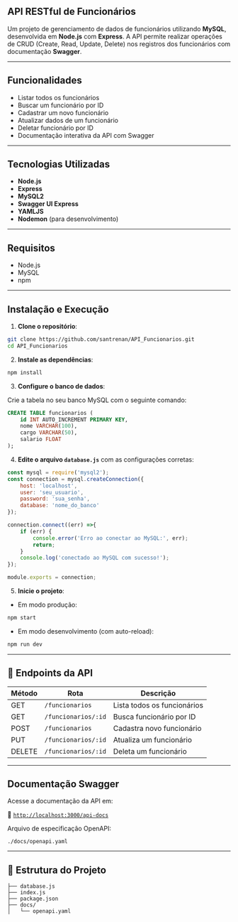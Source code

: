 ## API RESTful de Funcionários

Um projeto de gerenciamento de dados de funcionários utilizando **MySQL**, desenvolvida em **Node.js** com **Express**. A API permite realizar operações de CRUD (Create, Read, Update, Delete) nos registros dos funcionários com documentação **Swagger**.

---

## Funcionalidades

- Listar todos os funcionários
- Buscar um funcionário por ID
- Cadastrar um novo funcionário
- Atualizar dados de um funcionário
- Deletar funcionário por ID
- Documentação interativa da API com Swagger

---

##  Tecnologias Utilizadas

- **Node.js**
- **Express**
- **MySQL2**
- **Swagger UI Express**
- **YAMLJS**
- **Nodemon** (para desenvolvimento)

---

##  Requisitos

- Node.js
- MySQL
- npm

---

## Instalação e Execução

1. **Clone o repositório**:

```bash
git clone https://github.com/santrenan/API_Funcionarios.git
cd API_Funcionarios
```

2. **Instale as dependências**:

```bash
npm install
```

3. **Configure o banco de dados**:

Crie a tabela no seu banco MySQL com o seguinte comando:

```sql
CREATE TABLE funcionarios (
    id INT AUTO_INCREMENT PRIMARY KEY,
    nome VARCHAR(100),
    cargo VARCHAR(50),
    salario FLOAT 
);

```

4. **Edite o arquivo `database.js`** com as configurações corretas:

```js
const mysql = require('mysql2');
const connection = mysql.createConnection({
    host: 'localhost',
    user: 'seu_usuario',
    password: 'sua_senha',
    database: 'nome_do_banco'
});

connection.connect((err) =>{
    if (err) {
        console.error('Erro ao conectar ao MySQL:', err);
        return;
    }
    console.log('conectado ao MySQL com sucesso!');
});

module.exports = connection;
```

5. **Inicie o projeto**:

- Em modo produção:

```bash
npm start
```

- Em modo desenvolvimento (com auto-reload):

```bash
npm run dev
```

---

## 🔌 Endpoints da API

| Método | Rota                  | Descrição                      |
|--------|-----------------------|--------------------------------|
| GET    | `/funcionarios`       | Lista todos os funcionários    |
| GET    | `/funcionarios/:id`   | Busca funcionário por ID       |
| POST   | `/funcionarios`       | Cadastra novo funcionário      |
| PUT    | `/funcionarios/:id`   | Atualiza um funcionário        |
| DELETE | `/funcionarios/:id`   | Deleta um funcionário          |

---

## Documentação Swagger

Acesse a documentação da API em:

📍 [`http://localhost:3000/api-docs`](http://localhost:3000/api-docs)

Arquivo de especificação OpenAPI:

```text
./docs/openapi.yaml
```

---

## 📁 Estrutura do Projeto

```
├── database.js
├── index.js
├── package.json
├── docs/
│   └── openapi.yaml 
```
